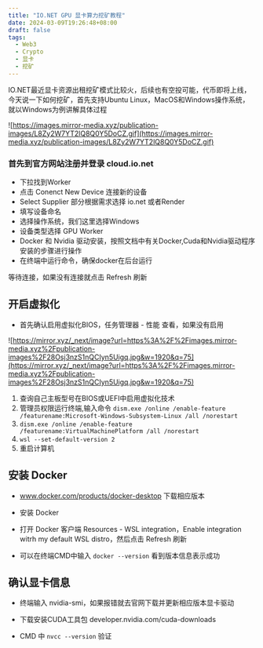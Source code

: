 ```yaml
---
title: "IO.NET GPU 显卡算力挖矿教程"
date: 2024-03-09T19:26:48+08:00
draft: false
tags:
  - Web3
  - Crypto
  - 显卡
  - 挖矿
---
```

IO.NET最近显卡资源出租挖矿模式比较火，后续也有空投可能，代币即将上线，今天说一下如何挖矿，首先支持Ubuntu Linux，MacOS和Windows操作系统，就以Windows为例讲解具体过程

![https://images.mirror-media.xyz/publication-images/L8Zy2W7YT2lQ8Q0Y5DoCZ.gif](https://images.mirror-media.xyz/publication-images/L8Zy2W7YT2lQ8Q0Y5DoCZ.gif)

### 首先到官方网站注册并登录 cloud.io.net

- 下拉找到Worker
- 点击 Conenct New Device 连接新的设备
- Select Supplier 部分根据需求选择 io.net 或者Render
- 填写设备命名
- 选择操作系统，我们这里选择Windows
- 设备类型选择 GPU Worker
- Docker 和 Nvidia 驱动安装，按照文档中有关Docker,Cuda和Nvidia驱动程序安装的步骤进行操作
- 在终端中运行命令，确保docker在后台运行

等待连接，如果没有连接就点击 Refresh 刷新

## 开启虚拟化

- 首先确认启用虚拟化BIOS，任务管理器 - 性能 查看，如果没有启用

![https://mirror.xyz/_next/image?url=https%3A%2F%2Fimages.mirror-media.xyz%2Fpublication-images%2F28Osj3nzS1nQCIyn5Uigq.jpg&w=1920&q=75](https://mirror.xyz/_next/image?url=https%3A%2F%2Fimages.mirror-media.xyz%2Fpublication-images%2F28Osj3nzS1nQCIyn5Uigq.jpg&w=1920&q=75)

1. 查询自己主板型号在BIOS或UEFI中启用虚拟化技术
2. 管理员权限运行终端,输入命令
`dism.exe /online /enable-feature /featurename:Microsoft-Windows-Subsystem-Linux /all /norestart`
3. `dism.exe /online /enable-feature /featurename:VirtualMachinePlatform /all /norestart`
4. `wsl --set-default-version 2`
5. 重启计算机



## 安装 Docker

- www.docker.com/products/docker-desktop 下载相应版本

- 安装 Docker

- 打开 Docker 客户端 Resources - WSL integration，Enable integration witrh my default WSL distro，然后点击 Refresh 刷新

- 可以在终端CMD中输入 `docker --version` 看到版本信息表示成功

## 确认显卡信息

- 终端输入 nvidia-smi，如果报错就去官网下载并更新相应版本显卡驱动

- 下载安装CUDA工具包 developer.nvidia.com/cuda-downloads

- CMD 中 `nvcc --version` 验证